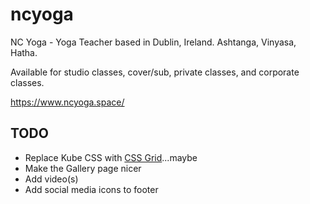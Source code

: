 # ncyoga

NC Yoga - Yoga Teacher based in Dublin, Ireland. Ashtanga, Vinyasa, Hatha. 

Available for studio classes, cover/sub, private classes, and corporate classes.

https://www.ncyoga.space/

## TODO

- Replace Kube CSS with [CSS Grid](http://tutorialzine.com/2017/03/css-grid-vs-flexbox/)...maybe
- Make the Gallery page nicer
- Add video(s)
- Add social media icons to footer

